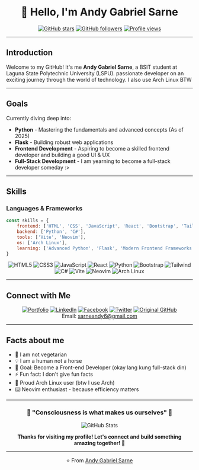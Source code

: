 <div align="center">

# 👋 Hello, I'm Andy Gabriel Sarne

</div>

<div align="center">
  
[![GitHub stars](https://img.shields.io/github/stars/Auvryy?style=social)](https://github.com/Auvryy)
[![GitHub followers](https://img.shields.io/github/followers/Auvryy?style=social)](https://github.com/Auvryy)
[![Profile views](https://komarev.com/ghpvc/?username=Auvryy&color=brightgreen&style=flat-square)](https://github.com/Auvryy)

</div>

---

## Introduction

Welcome to my GitHub! It's me **Andy Gabriel Sarne**, a BSIT student at Laguna State Polytechnic University (LSPU). passionate developer on an exciting journey through the world of technology. I also use Arch Linux BTW

---

## Goals

Currently diving deep into:
- **Python** - Mastering the fundamentals and advanced concepts (As of 2025)
- **Flask** - Building robust web applications
- **Frontend Development** - Aspiring to become a skilled frontend developer and building a good UI & UX
- **Full-Stack Development** - I am yearning to become a full-stack developer someday :>

---

## Skills

### Languages & Frameworks
```javascript
const skills = {
    frontend: ['HTML', 'CSS', 'JavaScript', 'React', 'Bootstrap', 'Tailwindcss'],
    backend: ['Python', 'C#'],
    tools: ['Vite', 'Neovim'],
    os: ['Arch Linux'],
    learning: ['Advanced Python', 'Flask', 'Modern Frontend Frameworks']
}
```

<div align="center">

![HTML5](https://img.shields.io/badge/HTML5-E34F26?style=for-the-badge&logo=html5&logoColor=white)
![CSS3](https://img.shields.io/badge/CSS3-1572B6?style=for-the-badge&logo=css3&logoColor=white)
![JavaScript](https://img.shields.io/badge/JavaScript-F7DF1E?style=for-the-badge&logo=javascript&logoColor=black)
![React](https://img.shields.io/badge/React-20232A?style=for-the-badge&logo=react&logoColor=61DAFB)
![Python](https://img.shields.io/badge/Python-3776AB?style=for-the-badge&logo=python&logoColor=white)
![Bootstrap](https://img.shields.io/badge/Bootstrap-563D7C?style=for-the-badge&logo=bootstrap&logoColor=white)
![Tailwind](https://img.shields.io/badge/Tailwind_CSS-38B2AC?style=for-the-badge&logo=tailwind-css&logoColor=white)
![C#](https://img.shields.io/badge/C%23-239120?style=for-the-badge&logo=c-sharp&logoColor=white)
![Vite](https://img.shields.io/badge/Vite-646CFF?style=for-the-badge&logo=vite&logoColor=white)
![Neovim](https://img.shields.io/badge/NeoVim-%2357A143.svg?&style=for-the-badge&logo=neovim&logoColor=white)
![Arch Linux](https://img.shields.io/badge/Arch_Linux-1793D1?style=for-the-badge&logo=arch-linux&logoColor=white)

</div>

---


## Connect with Me

<div align="center">

[![Portfolio](https://img.shields.io/badge/Portfolio-000000?style=for-the-badge&logo=portfolio&logoColor=white)](https://portfolio-v2-ecru-phi.vercel.app)
[![LinkedIn](https://img.shields.io/badge/LinkedIn-0077B5?style=for-the-badge&logo=linkedin&logoColor=white)](https://linkedin.com/in/andy-sarne)
[![Facebook](https://img.shields.io/badge/Facebook-1877F2?style=for-the-badge&logo=facebook&logoColor=white)](https://www.facebook.com/sarneandy636)
[![Twitter](https://img.shields.io/badge/Twitter-1DA1F2?style=for-the-badge&logo=twitter&logoColor=white)](https://x.com/auvrry)
[![Original GitHub](https://img.shields.io/badge/Original_GitHub-100000?style=for-the-badge&logo=github&logoColor=white)](https://github.com/Auvryy)
<br> Email: sarneandy6@gmail.com

</div>

---

## Facts about me

- 🌱 I am not vegetarian
- 💡 I am a human not a horse
- 🎯 Goal: Become a Front-end Developer (okay lang kung full-stack din)
- ⚡ Fun fact: I don't give fun facts
- 🐧 Proud Arch Linux user (btw I use Arch)
- ⌨️ Neovim enthusiast - because efficiency matters

---

<div align="center">

### 💫 "Consciousness is what makes us ourselves" 💫

![GitHub Stats](https://github-readme-stats.vercel.app/api?username=Auvryy&show_icons=true&theme=radical)

**Thanks for visiting my profile! Let's connect and build something amazing together! 🚀**

</div>

---

<div align="center">


⭐️ From [Andy Gabriel Sarne](https://github.com/Auvryy)

</div>
